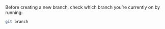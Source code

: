 Before creating a new branch, check which branch you’re currently on by running:

```bash
git branch


